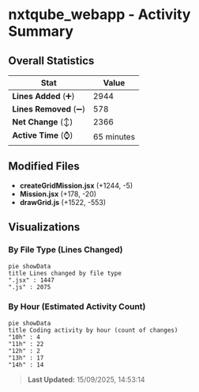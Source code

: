 # nxtqube_webapp - Activity Summary 

## Overall Statistics

| Stat                   | Value                                                             |
| ---------------------- | ----------------------------------------------------------------- |
| **Lines Added** (➕)   | 2944                                          |
| **Lines Removed** (➖) | 578                                        |
| **Net Change** (↕)    | 2366                |
| **Active Time** (⌚)   | 65 minutes |


## Modified Files
- **createGridMission.jsx** (+1244, -5)
- **Mission.jsx** (+178, -20)
- **drawGrid.js** (+1522, -553)

## Visualizations

### By File Type (Lines Changed)

```mermaid
pie showData
title Lines changed by file type
".jsx" : 1447
".js" : 2075
```

### By Hour (Estimated Activity Count)

```mermaid
pie showData
title Coding activity by hour (count of changes)
"10h" : 4
"11h" : 22
"12h" : 2
"13h" : 17
"14h" : 14
```


> **Last Updated:** 15/09/2025, 14:53:14